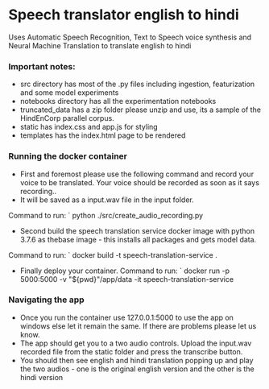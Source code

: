 # Speech translator english to hindi
Uses Automatic Speech Recognition, Text to Speech voice synthesis and Neural Machine Translation to translate english to hindi

### Important notes: 
  * src directory has most of the .py files including ingestion, featurization and some model experiments
  * notebooks directory has all the experimentation notebooks
  * truncated_data has a zip folder please unzip and use, its a sample of the HindEnCorp parallel corpus.
  * static has index.css and app.js for styling
  * templates has the index.html page to be rendered
  
### Running the docker container
  * First and foremost please use the following command and record your voice to be translated. Your voice should be recorded as soon as it says recording..
  * It will be saved as a input.wav file in the input folder.
  
  Command to run: ` python ./src/create_audio_recording.py

  * Second build the speech translation service docker image with python 3.7.6 as thebase image - this installs all packages and gets model data.
  
  Command to run: ` docker build -t speech-translation-service .
  
  * Finally deploy your container.
  Command to run: ` docker run -p 5000:5000 -v "${pwd}"/app/data -it speech-translation-service
  
### Navigating the app
 * Once you run the container use 127.0.0.1:5000 to use the app on windows else let it remain the same. If there are problems please let us know.
 * The app should get you to a two audio controls. Upload the input.wav recorded file from the static folder and press the transcribe button.
 * You should then see english and hindi translation popping up and play the two audios - one is the original english version and the other is the hindi version

  
